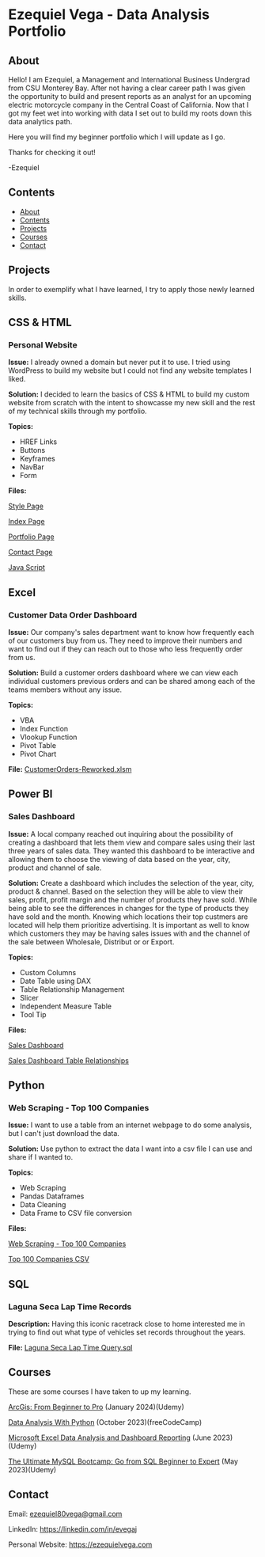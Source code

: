 # Ezequiel Vega - Data Analysis Portfolio

## About

Hello! I am Ezequiel, a Management and International Business Undergrad from CSU Monterey Bay. After not having a clear career path I was given the opportunity to build and present reports as an analyst for an upcoming electric motorcycle company in the Central Coast of California.
Now that I got my feet wet into working with data I set out to build my roots down this data analytics path. 

Here you will find my beginner portfolio which I will update as I go.

Thanks for checking it out!

-Ezequiel 

## Contents
- [About](#about)
- [Contents](#contents)
- [Projects](#projects)
- [Courses](#courses)
- [Contact](#contact)

## Projects
In order to exemplify what I have learned, I try to apply those newly learned skills.



## CSS & HTML

### Personal Website

**Issue:** I already owned a domain but never put it to use. I tried using WordPress to build my website but I could not find any website templates I liked.

**Solution:** I decided to learn the basics of CSS & HTML to build my custom website from scratch with the intent to showcasse my new skill and the rest of my technical skills through my portfolio.

**Topics:**
- HREF Links
- Buttons
- Keyframes
- NavBar
- Form


**Files:** 

[Style Page](https://github.com/EZ80VEGA/data_analysis_portfolio/blob/main/style.css) 

[Index Page](https://github.com/EZ80VEGA/data_analysis_portfolio/blob/main/index.html)

[Portfolio Page](https://github.com/EZ80VEGA/data_analysis_portfolio/blob/main/portfolio.html)

[Contact Page](https://github.com/EZ80VEGA/data_analysis_portfolio/blob/main/contact.html)

[Java Script](https://github.com/EZ80VEGA/data_analysis_portfolio/blob/main/script.js)


## Excel

### Customer Data Order Dashboard

**Issue:** Our company's sales department want to know how frequently each of our customers buy from us. They need to improve their numbers and want to find out if they can reach out to those who less frequently order from us. 

**Solution:** Build a customer orders dashboard where we can view each individual customers previous orders and can be shared among each of the teams members without any issue.

**Topics:**
- VBA
- Index Function
- Vlookup Function
- Pivot Table
- Pivot Chart


**File:** [CustomerOrders-Reworked.xlsm](https://github.com/EZ80VEGA/data_analysis_portfolio/blob/main/CustomerOrders-Reworked.xlsm)

## Power BI

### Sales Dashboard

**Issue:** A local company reached out inquiring about the possibility of creating a dashboard that lets them view and compare sales using their last three years of sales data. They wanted this dashboard to be interactive and allowing them to choose the viewing of data based on the year, city, product and channel of sale. 

**Solution:** Create a dashboard which includes the selection of the year, city, product & channel. Based on the selection they will be able to view their sales, profit, profit margin and the number of products they have sold. While being able to see the differences in changes for the type of products they have sold and the month. Knowing which locations their top custmers are located will help them prioritize advertising. It is important as well to know which customers they may be having sales issues with and the channel of the sale between Wholesale, Distribut or or Export. 

**Topics:**
- Custom Columns
- Date Table using DAX
- Table Relationship Management
- Slicer
- Independent Measure Table
- Tool Tip

**Files:** 

[Sales Dashboard](https://github.com/EZ80VEGA/data_analysis_portfolio/blob/main/Sales%20Dashboard.pdf)

[Sales Dashboard Table Relationships](https://github.com/EZ80VEGA/data_analysis_portfolio/blob/main/Sales%20Dashboard%20Table%20Relationships.JPG)

## Python

### Web Scraping - Top 100 Companies

**Issue:** I want to use a table from an internet webpage to do some analysis, but I can't just download the data. 

**Solution:** Use python to extract the data I want into a csv file I can use and share if I wanted to. 

**Topics:**
- Web Scraping 
- Pandas Dataframes
- Data Cleaning
- Data Frame to CSV file conversion


**Files:** 

[Web Scraping - Top 100 Companies](https://github.com/EZ80VEGA/data_analysis_portfolio/blob/main/Web%20Scraping%20Project%20-%20Top%20100%20Companies.ipynb)

[Top 100 Companies CSV](https://github.com/EZ80VEGA/data_analysis_portfolio/blob/main/Top%20100%20Companies.csv) 


## SQL

### Laguna Seca Lap Time Records 

**Description:** Having this iconic racetrack close to home interested me in trying to find out what type of vehicles set records throughout the years. 

**File:** [Laguna Seca Lap Time Query.sql](https://github.com/EZ80VEGA/data_analysis_portfolio/blob/main/Laguna%20Seca%20Lap%20Time%20Query.sql)



## Courses
These are some courses I have taken to up my learning. 

[ArcGis: From Beginner to Pro](https://github.com/EZ80VEGA/data_analysis_portfolio/blob/main/ArcGis%20-%20From%20Beginner%20to%20Pro.pdf) (January 2024)(Udemy)

[Data Analysis With Python](https://github.com/EZ80VEGA/data_analysis_portfolio/blob/main/Data%20Analysis%20With%20Python%20Certificate.pdf) (October 2023)(freeCodeCamp)

[Microsoft Excel Data Analysis and Dashboard Reporting](https://github.com/EZ80VEGA/data_analysis_portfolio/blob/main/ExcelDataAnalysisCertificate.jpg) (June 2023)(Udemy)

[The Ultimate MySQL Bootcamp: Go from SQL Beginner to Expert](https://github.com/EZ80VEGA/data_analysis_portfolio/blob/main/MySQLCertificate.jpg) (May 2023)(Udemy)


## Contact
Email: ezequiel80vega@gmail.com

LinkedIn: https://linkedin.com/in/evegaj

Personal Website: https://ezequielvega.com
